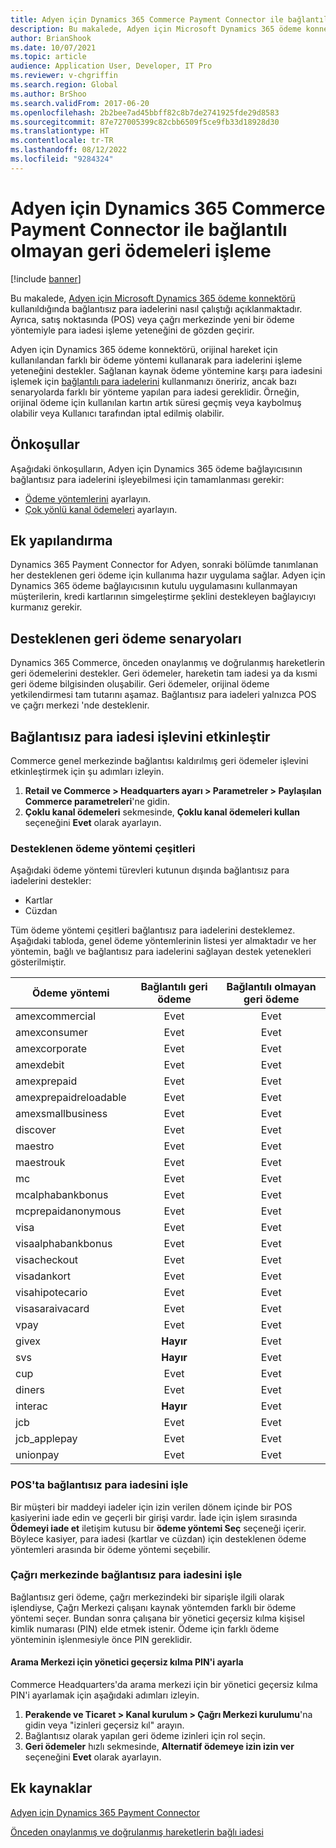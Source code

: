 ```yaml
---
title: Adyen için Dynamics 365 Commerce Payment Connector ile bağlantılı olmayan geri ödemeleri işleme
description: Bu makalede, Adyen için Microsoft Dynamics 365 ödeme konnektörü kullanıldığında bağlantısız para iadelerini nasıl çalıştığı açıklanmaktadır.
author: BrianShook
ms.date: 10/07/2021
ms.topic: article
audience: Application User, Developer, IT Pro
ms.reviewer: v-chgriffin
ms.search.region: Global
ms.author: BrShoo
ms.search.validFrom: 2017-06-20
ms.openlocfilehash: 2b2bee7ad45bbff82c8b7de2741925fde29d8583
ms.sourcegitcommit: 87e727005399c82cbb6509f5ce9fb33d18928d30
ms.translationtype: HT
ms.contentlocale: tr-TR
ms.lasthandoff: 08/12/2022
ms.locfileid: "9284324"
---
```

# <a name="process-unlinked-refunds-with-the-dynamics-365-commerce-payment-connector-for-adyen"></a>Adyen için Dynamics 365 Commerce Payment Connector ile bağlantılı olmayan geri ödemeleri işleme

[!include [banner](../includes/banner.md)]

Bu makalede, [Adyen için Microsoft Dynamics 365 ödeme konnektörü](adyen-connector.md) kullanıldığında bağlantısız para iadelerini nasıl çalıştığı açıklanmaktadır. Ayrıca, satış noktasında (POS) veya çağrı merkezinde yeni bir ödeme yöntemiyle para iadesi işleme yeteneğini de gözden geçirir.

Adyen için Dynamics 365 ödeme konnektörü, orijinal hareket için kullanılandan farklı bir ödeme yöntemi kullanarak para iadelerini işleme yeteneğini destekler. Sağlanan kaynak ödeme yöntemine karşı para iadesini işlemek için [bağlantılı para iadelerini](linked-refunds.md) kullanmanızı öneririz, ancak bazı senaryolarda farklı bir yönteme yapılan para iadesi gereklidir. Örneğin, orijinal ödeme için kullanılan kartın artık süresi geçmiş veya kaybolmuş olabilir veya Kullanıcı tarafından iptal edilmiş olabilir.

## <a name="prerequisites"></a>Önkoşullar

Aşağıdaki önkoşulların, Adyen için Dynamics 365 ödeme bağlayıcısının bağlantısız para iadelerini işleyebilmesi için tamamlanması gerekir:

- [Ödeme yöntemlerini](../payment-methods.md) ayarlayın.
- [Çok yönlü kanal ödemeleri](../omni-channel-payments.md) ayarlayın.

## <a name="additional-configuration"></a>Ek yapılandırma

Dynamics 365 Payment Connector for Adyen, sonraki bölümde tanımlanan her desteklenen geri ödeme için kullanıma hazır uygulama sağlar. Adyen için Dynamics 365 ödeme bağlayıcısının kutulu uygulamasını kullanmayan müşterilerin, kredi kartlarının simgeleştirme şeklini destekleyen bağlayıcıyı kurmanız gerekir.

## <a name="supported-refund-scenarios"></a>Desteklenen geri ödeme senaryoları

Dynamics 365 Commerce, önceden onaylanmış ve doğrulanmış hareketlerin geri ödemelerini destekler. Geri ödemeler, hareketin tam iadesi ya da kısmi geri ödeme bilgisinden oluşabilir. Geri ödemeler, orijinal ödeme yetkilendirmesi tam tutarını aşamaz. Bağlantısız para iadeleri yalnızca POS ve çağrı merkezi 'nde desteklenir.

## <a name="enable-unlinked-refunds-functionality"></a>Bağlantısız para iadesi işlevini etkinleştir

Commerce genel merkezinde bağlantısı kaldırılmış geri ödemeler işlevini etkinleştirmek için şu adımları izleyin.

1. **Retail ve Commerce \> Headquarters ayarı \> Parametreler \> Paylaşılan Commerce parametreleri**'ne gidin.
1. **Çoklu kanal ödemeleri** sekmesinde, **Çoklu kanal ödemeleri kullan** seçeneğini **Evet** olarak ayarlayın.

### <a name="supported-payment-method-variants"></a>Desteklenen ödeme yöntemi çeşitleri

Aşağıdaki ödeme yöntemi türevleri kutunun dışında bağlantısız para iadelerini destekler:

- Kartlar
- Cüzdan

Tüm ödeme yöntemi çeşitleri bağlantısız para iadelerini desteklemez. Aşağıdaki tabloda, genel ödeme yöntemlerinin listesi yer almaktadır ve her yöntemin, bağlı ve bağlantısız para iadelerini sağlayan destek yetenekleri gösterilmiştir.

| Ödeme yöntemi        | Bağlantılı geri ödeme | Bağlantılı olmayan geri ödeme |
|-----------------------|:-------------:|:---------------:|
| amexcommercial        | Evet           | Evet             |
| amexconsumer          | Evet           | Evet             |
| amexcorporate         | Evet           | Evet             |
| amexdebit             | Evet           | Evet             |
| amexprepaid           | Evet           | Evet             |
| amexprepaidreloadable | Evet           | Evet             |
| amexsmallbusiness     | Evet           | Evet             |
| discover              | Evet           | Evet             |
| maestro               | Evet           | Evet             |
| maestrouk             | Evet           | Evet             |
| mc                    | Evet           | Evet             |
| mcalphabankbonus      | Evet           | Evet             |
| mcprepaidanonymous    | Evet           | Evet             |
| visa                  | Evet           | Evet             |
| visaalphabankbonus    | Evet           | Evet             |
| visacheckout          | Evet           | Evet             |
| visadankort           | Evet           | Evet             |
| visahipotecario       | Evet           | Evet             |
| visasaraivacard       | Evet           | Evet             |
| vpay                  | Evet           | Evet             |
| givex                 | **Hayır**        | Evet             |
| svs                   | **Hayır**        | Evet             |
| cup                   | Evet           | Evet             |
| diners                | Evet           | Evet             |
| interac               | **Hayır**        | Evet             |
| jcb                   | Evet           | Evet             |
| jcb_applepay          | Evet           | Evet             |
| unionpay              | Evet           | Evet             |

### <a name="process-an-unlinked-refund-in-pos"></a>POS'ta bağlantısız para iadesini işle

Bir müşteri bir maddeyi iadeler için izin verilen dönem içinde bir POS kasiyerini iade edin ve geçerli bir girişi vardır. İade için işlem sırasında **Ödemeyi iade et** iletişim kutusu bir **ödeme yöntemi Seç** seçeneği içerir. Böylece kasiyer, para iadesi (kartlar ve cüzdan) için desteklenen ödeme yöntemleri arasında bir ödeme yöntemi seçebilir.

### <a name="process-an-unlinked-refund-in-call-center"></a>Çağrı merkezinde bağlantısız para iadesini işle

Bağlantısız geri ödeme, çağrı merkezindeki bir siparişle ilgili olarak işlendiyse, Çağrı Merkezi çalışanı kaynak yöntemden farklı bir ödeme yöntemi seçer. Bundan sonra çalışana bir yönetici geçersiz kılma kişisel kimlik numarası (PIN) elde etmek istenir. Ödeme için farklı ödeme yönteminin işlenmesiyle önce PIN gereklidir.

#### <a name="set-up-an-administrator-override-pin-for-call-center"></a>Arama Merkezi için yönetici geçersiz kılma PIN'i ayarla

Commerce Headquarters'da arama merkezi için bir yönetici geçersiz kılma PIN'i ayarlamak için aşağıdaki adımları izleyin.

1. **Perakende ve Ticaret \> Kanal kurulum \> Çağrı Merkezi kurulumu**'na gidin veya "izinleri geçersiz kıl" arayın.
1. Bağlantısız olarak yapılan geri ödeme izinleri için rol seçin.
1. **Geri ödemeler** hızlı sekmesinde, **Alternatif ödemeye izin izin ver** seçeneğini **Evet** olarak ayarlayın.

## <a name="additional-resources"></a>Ek kaynaklar

[Adyen için Dynamics 365 Payment Connector](adyen-connector.md)

[Önceden onaylanmış ve doğrulanmış hareketlerin bağlı iadesi](linked-refunds.md)
